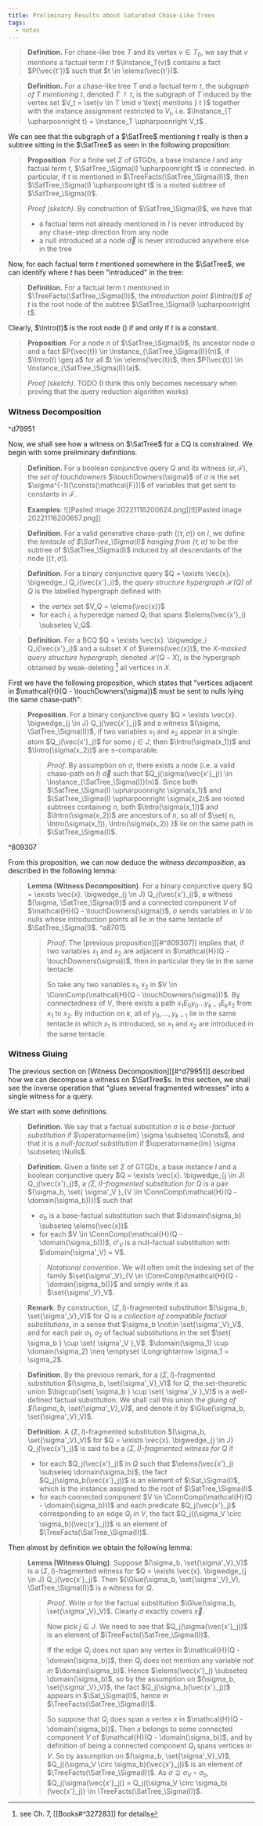 ```yaml
---
title: Preliminary Results about Saturated Chase-Like Trees
tags:
  - notes
---
```


> **Definition.** For chase-like tree $T$ and its vertex $v \in T_0$, we say that $v$ *mentions* a factual term $t$ if $\Instance_T(v)$ contains a fact $P(\vec{t'})$ such that $t \in \elems(\vec{t'})$.

> **Definition.** For a chase-like tree $T$ and a factual term $t$, the _subgraph of $T$ mentioning $t$_, denoted $T \upharpoonright t$, is the subgraph of $T$ induced by the vertex set $V_t = \set{v \in T \mid v \text{ mentions } t }$ together with the instance assignment restricted to $V_t$, i.e. $\Instance_{T \upharpoonright t} = \Instance_T \upharpoonright V_t$ .

We can see that the subgraph of a $\SatTree$ mentioning $t$ really is then a subtree sitting in the $\SatTree$ as seen in the following proposition:

> **Proposition**. For a finite set $\Sigma$ of GTGDs, a base instance $I$ and any factual term $t$, $\SatTree_\Sigma(I) \upharpoonright t$ is connected. In particular, if $t$ is mentioned in $\TreeFacts(\SatTree_\Sigma(I))$, then $\SatTree_\Sigma(I) \upharpoonright t$ is a rooted subtree of $\SatTree_\Sigma(I)$.
> 
> _Proof (sketch)_. By construction of $\SatTree_\Sigma(I)$, we have that
>  - a factual term not already mentioned in $I$ is never introduced by any chase-step direction from any node
>  - a null introduced at a node $\vec{d}$ is never introduced anywhere else in the tree

Now, for each factual term $t$ mentioned somewhere in the $\SatTree$, we can identify where $t$ has been "introduced" in the tree:

> **Definition.** For a factual term $t$ mentioned in $\TreeFacts(\SatTree_\Sigma(I))$, the *introduction point $\Intro(t)$ of $t$* is the root node of the subtree $\SatTree_\Sigma(I) \upharpoonright t$.

Clearly, $\Intro(t)$ is the root node $()$ if and only if $t$ is a constant.

> **Proposition**. For a node $n$ of $\SatTree_\Sigma(I)$, its ancestor node $a$ and a fact $P(\vec{t}) \in \Instance_{\SatTree_\Sigma(I)}(n)$, if $\Intro(t) \geq a$ for all $t \in \elems(\vec{t})$, then $P(\vec{t}) \in \Instance_{\SatTree_\Sigma(I)}(a)$.
> 
> _Proof (sketch)_. TODO (I think this only becomes necessary when proving that the query reduction algorithm works)

### Witness Decomposition

^d79951

Now, we shall see how a witness on $\SatTree$ for a CQ is constrained. We begin with some preliminary definitions.

> **Definition**. For a boolean conjunctive query $Q$ and its witness $(\sigma, \mathcal{F})$, the *set of touchdowners* $\touchDowners(\sigma)$ of $\sigma$ is the set $\sigma^{-1}[\consts(\mathcal{F})]$ of variables that get sent to constants in $\mathcal{F}$.
> 
> **Examples**: ![[Pasted image 20221116200624.png]]![[Pasted image 20221116200657.png]] 

> **Definition**. For a valid generative chase-path $((\tau, \sigma))$ on $I$, we define the *tentacle of $\SatTree_\Sigma(I)$ hanging from $(\tau, \sigma)$* to be the subtree of $\SatTree_\Sigma(I)$ induced by all descendants of the node $((\tau, \sigma))$.

> **Definition**. For a binary conjunctive query $Q = \exists \vec{x}. \bigwedge_i Q_i(\vec{x'}_i)$, the *query structure hypergraph $\mathcal{H}(Q)$* of $Q$ is the labelled hypergraph defined with
>  - the vertex set $V_Q = \elems(\vec{x})$
>  - for each $i$, a hyperedge named $Q_i$ that spans $\elems(\vec{x'}_i) \subseteq V_Q$.

> **Definition**. For a BCQ $Q = \exists \vec{x}. \bigwedge_i Q_i(\vec{x'}_i)$ and a subset $X$ of $\elems(\vec{x})$, the *$X$-masked query structure hypergraph*, denoted $\mathcal{H}(Q-X)$, is the hypergraph obtained by weak-deleting [^1] all vertices in $X$.

First we have the following proposition, which states that "vertices adjacent in $\mathcal{H}(Q - \touchDowners(\sigma))$ must be sent to nulls lying the same chase-path":

> **Proposition**. For a binary conjunctive query $Q = \exists \vec{x}. \bigwedge_{j \in J} Q_j(\vec{x'}_j)$ and a witness $(\sigma, \SatTree_\Sigma(I))$, if two variables $x_1$ and $x_2$ appear in a single atom $Q_j(\vec{x'}_j)$ for some $j \in J$, then $\Intro(\sigma(x_1))$ and $\Intro(\sigma(x_2))$ are $\leq$-comparable.
> 
> > *Proof*. By assumption on $\sigma$, there exists a node (i.e. a valid chase-path on $I$) $\vec{d}$ such that $Q_j(\sigma(\vec{x'}_j)) \in \Instance_{\SatTree_\Sigma(I)}(n)$. Since both $\SatTree_\Sigma(I) \upharpoonright \sigma(x_1)$ and $\SatTree_\Sigma(I) \upharpoonright \sigma(x_2)$ are rooted subtrees containing $n$, both $\Intro(\sigma(x_1))$ and $\Intro(\sigma(x_2))$ are ancestors of $n$, so all of $\set{ n, \Intro(\sigma(x_1)), \Intro(\sigma(x_2)) }$ lie on the same path in $\SatTree_\Sigma(I)$.

^809307

From this proposition, we can now deduce the *witness decomposition*, as described in the following lemma:

> **Lemma (Witness Decomposition)**. For a binary conjunctive query $Q = \exists \vec{x}. \bigwedge_{j \in J} Q_j(\vec{x'}_j)$, a witness $(\sigma, \SatTree_\Sigma(I))$ and a connected component $V$ of $\mathcal{H}(Q - \touchDowners(\sigma))$, $\sigma$ sends variables in $V$ to nulls whose introduction points all lie in the same tentacle of $\SatTree_\Sigma(I)$. ^a87015
> 
> > *Proof*.
> > The [previous proposition][[#^809307]] implies that, if two variables $x_1$ and $x_2$ are adjacent in $\mathcal{H}(Q - \touchDowners(\sigma))$, then in particular they lie in the same tentacle.
> > 
> > So take any two variables $x_1, x_2$ in $V \in \ConnComp(\mathcal{H}(Q - \touchDowners(\sigma)))$. By connectedness of $V$, there exists a path $x_1 E_0 y_0 \ldots y_{k-1} E_k x_2$ from $x_1$ to $x_2$. By induction on $k$, all of $y_0, \ldots, y_{k-1}$ lie in the same tentacle in which $x_1$ is introduced, so $x_1$ and $x_2$ are introduced in the same tentacle.

### Witness Gluing

The previous section on [Witness Decomposition][[#^d79951]] described how we can decompose a witness on $\SatTree$s. In this section, we shall see the inverse operation that "glues several fragmented witnesses" into a single witness for a query.

We start with some definitions.

> **Definition**. We say that a factual substitution $\sigma$ is *a base-factual substitution* if $\operatorname{im} \sigma \subseteq \Consts$, and that it is a *null-factual substitution* if $\operatorname{im} \sigma \subseteq \Nulls$.

> **Definition**. Given a finite set $\Sigma$ of GTGDs, a base instance $I$ and a boolean conjunctive query $Q = \exists \vec{x}. \bigwedge_{j \in J} Q_j(\vec{x'}_j)$, a *$(\Sigma, I)$-fragmented substitution for $Q$* is a pair $(\sigma_b, \set{ \sigma'_V }_{V \in \ConnComp(\mathcal{H}(Q - \domain(\sigma_b))})$ such that
>  - $\sigma_b$ is a base-factual substitution such that $\domain(\sigma_b) \subseteq \elems(\vec{x})$
>  - for each $V \in \ConnComp(\mathcal{H}(Q - \domain(\sigma_b)))$, $\sigma'_V$ is a null-factual substitution with $\domain(\sigma'_V) = V$.
>
> > *Notational convention*. We will often omit the indexing set of the family $\set{\sigma'_V}_{V \in \ConnComp(\mathcal{H}(Q - \domain(\sigma_b))}$ and simply write it as $\set{\sigma'_V}_V$.

> **Remark**. By construction, $(\Sigma, I)$-fragmented substitution $(\sigma_b, \set{\sigma'_V}_V)$ for $Q$ is a *collection of compatible factual substitutions*, in a sense that $\sigma_b \not\in \set{\sigma'_V}_V$, and for each pair $\sigma_1, \sigma_2$ of factual substitutions in the set $\set{ \sigma_b } \cup \set{ \sigma'_V }_V$, $\domain(\sigma_1) \cup \domain(\sigma_2) \neq \emptyset \Longrightarrow \sigma_1 = \sigma_2$.

> **Definition**. By the previous remark, for a $(\Sigma, I)$-fragmented substitution $(\sigma_b, \set{\sigma'_V}_V)$ for $Q$, the set-theoretic union $\bigcup(\set{ \sigma_b } \cup \set{ \sigma'_V }_V)$ is a well-defined factual substitution. We shall call this union the *gluing of $(\sigma_b, \set{\sigma'_V}_V)$*, and denote it by $\Glue(\sigma_b, \set{\sigma'_V}_V)$.

> **Definition**. A $(\Sigma, I)$-fragmented substitution $(\sigma_b, \set{\sigma'_V}_V)$ for $Q = \exists \vec{x}. \bigwedge_{j \in J} Q_j(\vec{x'}_j)$ is said to be a *$(\Sigma, I)$-fragmented witness for $Q$* if
>  - for each $Q_j(\vec{x'}_j)$ in $Q$ such that $\elems(\vec{x'}_j) \subseteq \domain(\sigma_b)$, the fact $Q_j(\sigma_b(\vec{x'}_j))$ is an element of $\Sat_\Sigma(I)$, which is the instance assigned to the root of $\SatTree_\Sigma(I)$
>  - for each connected component $V \in \ConnComp(\mathcal{H}(Q - \domain(\sigma_b)))$ and each predicate $Q_j(\vec{x'}_j)$ corresponding to an edge $Q_j$ in $V$, the fact $Q_j((\sigma_V \circ \sigma_b)(\vec{x'}_j))$ is an element of $\TreeFacts(\SatTree_\Sigma(I))$.

Then almost by definition we obtain the following lemma:

> **Lemma (Witness Gluing)**. Suppose $(\sigma_b, \set{\sigma'_V}_V)$ is a $(\Sigma, I)$-fragmented witness for $Q = \exists \vec{x}. \bigwedge_{j \in J} Q_j(\vec{x'}_j)$. Then $(\Glue(\sigma_b, \set{\sigma'_V}_V), \SatTree_\Sigma(I))$ is a witness for $Q$.
> 
> > *Proof*.
> > Write $\sigma$ for the factual substitution $\Glue(\sigma_b, \set{\sigma'_V}_V)$. Clearly $\sigma$ exactly covers $\vec{x}$.
> > 
> > Now pick $j \in J$. We need to see that $Q_j(\sigma(\vec{x'}_j))$ is an element of $\TreeFacts(\SatTree_\Sigma(I))$.
> > 
> > If the edge $Q_j$ does not span any vertex in $\mathcal{H}(Q - \domain(\sigma_b))$, then $Q_j$ does not mention any variable *not in* $\domain(\sigma_b)$. Hence $\elems(\vec{x'}_j) \subseteq \domain(\sigma_b)$, so by the assumption on $(\sigma_b, \set{\sigma'_V}_V)$, the fact $Q_j(\sigma_b(\vec{x'}_j))$ appears in $\Sat_\Sigma(I)$, hence in $\TreeFacts(\SatTree_\Sigma(I))$.
> > 
> > So suppose that $Q_j$ does span a vertex $x$ in $\mathcal{H}(Q - \domain(\sigma_b))$. Then $x$ belongs to some connected component $V$ of $\mathcal{H}(Q - \domain(\sigma_b))$, and by definition of being a connected component $Q_j$ spans vertices in $V$. So by assumption on $(\sigma_b, \set{\sigma'_V}_V)$, $Q_j((\sigma_V \circ \sigma_b)(\vec{x'}_j))$ is an element of $\TreeFacts(\SatTree_\Sigma(I))$. As $\sigma \supseteq \sigma_V \circ \sigma_b$, $Q_j(\sigma(\vec{x'}_j)) = Q_j((\sigma_V \circ \sigma_b)(\vec{x'}_j)) \in \TreeFacts(\SatTree_\Sigma(I))$.


[^1]: see Ch. 7, [[Books#^327283]] for details